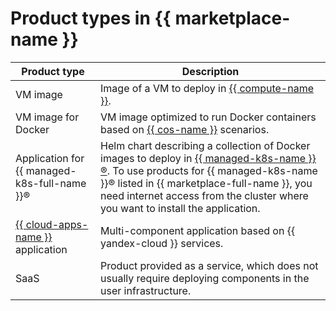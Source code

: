 # Product types in {{ marketplace-name }}

| **Product type** | **Description** |
| --- | --- |
| VM image | Image of a VM to deploy in [{{ compute-name }}](../../../compute/). |
| VM image for Docker | VM image optimized to run Docker containers based on [{{ cos-name }}](../../../cos/) scenarios. |
| Application for {{ managed-k8s-full-name }}® | Helm chart describing a collection of Docker images to deploy in [{{ managed-k8s-name }}®](../../../managed-kubernetes/). To use products for {{ managed-k8s-name }}® listed in {{ marketplace-full-name }}, you need internet access from the cluster where you want to install the application. |
| [{{ cloud-apps-name }}](../../../cloud-apps/) application | Multi-component application based on {{ yandex-cloud }} services. |
| SaaS | Product provided as a service, which does not usually require deploying components in the user infrastructure. |